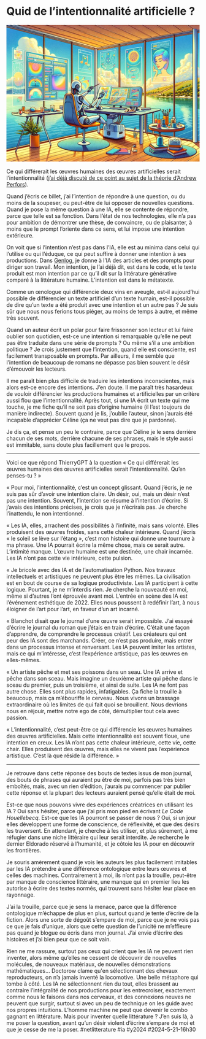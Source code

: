 # Quid de l’intentionnalité artificielle ?

![Intuition artificielle](_i/intuition.webp)

Ce qui différerait les œuvres humaines des œuvres artificielles serait l’intentionnalité ([j’ai déjà discuté de ce point au sujet de la théorie d’Andrew Perfors](../4/carnet-de-route-mars-2024.md)).

Quand j’écris ce billet, j’ai l’intention de répondre à une question, ou du moins de la soupeser, ou peut-être de lui opposer de nouvelles questions. Quand je pose la même question à une IA, elle se contente de répondre, parce que telle est sa fonction. Dans l’état de nos technologies, elle n’a pas pour ambition de démontrer une thèse, de convaincre, ou de plaisanter, à moins que le prompt l’oriente dans ce sens, et lui impose une intention extérieure.

On voit que si l’intention n’est pas dans l’IA, elle est au minima dans celui qui l’utilise ou qui l’éduque, ce qui peut suffire à donner une intention à ses productions. Dans [Genlog](https://genlog.tcrouzet.com/), je donne à l’IA des articles et des prompts pour diriger son travail. Mon intention, je l’ai déjà dit, est dans le code, et le texte produit est mon intention par ce qu’il dit sur la littérature générative comparé à la littérature humaine. L’intention est dans le métatexte.

Comme un œnologue qui différencie deux vins en aveugle, est-il aujourd’hui possible de différencier un texte artificiel d’un texte humain, est-il possible de dire qu’un texte a été produit avec une intention et un autre pas ? Je suis sûr que nous nous ferions tous piéger, au moins de temps à autre, et même très souvent.

Quand un auteur écrit un polar pour faire frissonner son lecteur et lui faire oublier son quotidien, est-ce une intention si remarquable qu’elle ne peut pas être traduite dans une série de prompts ? Ou même s’il a une ambition politique ? Je crois justement que l’intention, quand elle est consciente, est facilement transposable en prompts. Par ailleurs, il me semble que l’intention de beaucoup de romans ne dépasse pas bien souvent le désir d’émouvoir les lecteurs.

Il me paraît bien plus difficile de traduire les intentions inconscientes, mais alors est-ce encore des intentions. J’en doute. Il me paraît très hasardeux de vouloir différencier les productions humaines et artificielles par un critère aussi flou que l’intentionnalité. Après tout, si une IA écrit un texte qui me touche, je me fiche qu’il ne soit pas d’origine humaine (il l’est toujours de manière indirecte). Souvent quand je lis, j’oublie l’auteur, sinon j’aurais été incapable d’apprécier Céline (ça ne veut pas dire que je pardonne).

Je dis ça, et pense un peu le contraire, parce que Céline je le sens derrière chacun de ses mots, derrière chacune de ses phrases, mais le style aussi est immitable, sans doute plus facillement que le propos.

---

Voici ce que répond ThierryGPT à la question « Ce qui différerait les œuvres humaines des œuvres artificielles serait l’intentionnalité. Qu’en penses-tu ? »

« Pour moi, l’intentionnalité, c’est un concept glissant. Quand j’écris, je ne suis pas sûr d’avoir une intention claire. Un désir, oui, mais un désir n’est pas une intention. Souvent, l’intention se résume à l’intention d’écrire. Si j’avais des intentions précises, je crois que je n’écrirais pas. Je cherche l’inattendu, le non intentionnel.

« Les IA, elles, arrachent des possibilités à l’infinité, mais sans volonté. Elles produisent des œuvres froides, sans cette chaleur intérieure. Quand j’écris « le soleil se lève sur l’étang », c’est mon histoire qui donne une tournure à ma phrase. Une IA pourrait écrire la même chose, mais ce serait autre. L’intimité manque. L’œuvre humaine est une destinée, une chair incarnée. Les IA n’ont pas cette vie intérieure, cette pulsion.

« Je bricole avec des IA et de l’automatisation Python. Nos travaux intellectuels et artistiques ne peuvent plus être les mêmes. La civilisation est en bout de course de sa logique productiviste. Les IA participent à cette logique. Pourtant, je ne m’interdis rien. Je cherche la nouveauté en moi, même si d’autres l’ont éprouvée avant moi. L’entrée en scène des IA est l’événement esthétique de 2022. Elles nous poussent à redéfinir l’art, à nous éloigner de l’art pour l’art, en faveur d’un art incarné.

« Blanchot disait que le journal d’une œuvre serait impossible. J’ai essayé d’écrire le journal du roman que j’étais en train d’écrire. C’était une façon d’apprendre, de comprendre le processus créatif. Les créateurs qui ont peur des IA sont des marchands. Créer, ce n’est pas produire, mais entrer dans un processus intense et renversant. Les IA peuvent imiter les artistes, mais ce qui m’intéresse, c’est l’expérience artistique, pas les œuvres en elles-mêmes.

« Un artiste pêche et met ses poissons dans un seau. Une IA arrive et pêche dans son sceau. Mais imagine un deuxième artiste qui pêche dans le sceau du premier, puis un troisième, et ainsi de suite. Les IA ne font pas autre chose. Elles sont plus rapides, infatigables. Ça fiche la trouille à beaucoup, mais ça m’ébouriffe le cerveau. Nous vivons un brassage extraordinaire où les limites de qui fait quoi se brouillent. Nous devrions nous en réjouir, mettre notre ego de côté, démultiplier tout cela avec passion.

« L’intentionnalité, c’est peut-être ce qui différencie les œuvres humaines des œuvres artificielles. Mais cette intentionnalité est souvent floue, une intention en creux. Les IA n’ont pas cette chaleur intérieure, cette vie, cette chair. Elles produisent des œuvres, mais elles ne vivent pas l’expérience artistique. C’est là que réside la différence. »

---

Je retrouve dans cette réponse des bouts de textes issus de mon journal, des bouts de phrases qui auraient pu être de moi, parfois pas très bien emboîtés, mais, avec un rien d’édition, j’aurais pu commencer par publier cette réponse et la plupart des lecteurs auraient pensé qu’elle était de moi.

Est-ce que nous pouvons vivre des expériences créatrices en utilisant les IA ? Oui sans hésiter, parce que j’ai pris mon pied en écrivant *Le Code Houellebecq*. Est-ce que les IA pourront se passer de nous ? Oui, si un jour elles développent une forme de conscience, de réflexivité, et que des désirs les traversent. En attendant, je cherche à les utiliser, et plus sûrement, à me réfugier dans une niche littéraire qui leur serait interdite. Je recherche le dernier Eldorado réservé à l’humanité, et je côtoie les IA pour en découvrir les frontières.

Je souris amèrement quand je vois les auteurs les plus facilement imitables par les IA prétendre à une différence ontologique entre leurs œuvres et celles des machines. Contrairement à moi, ils n’ont pas la trouille, peut-être par manque de conscience littéraire, une manque qui en premier lieu les autorise à écrire des textes normés, qui trouvent sans hésiter leur place en rayonnage.

J’ai la trouille, parce que je sens la menace, parce que la différence ontologique m’échappe de plus en plus, surtout quand je tente d’écrire de la fiction. Alors une sorte de dégoût s’empare de moi, parce que je ne vois pas ce que je fais d’unique, alors que cette question de l’unicité ne m’effleure pas quand je blogue ou écris dans mon journal. J’ai envie d’écrire des histoires et j’ai bien peur que ce soit vain.

Rien ne me rassure, surtout pas ceux qui crient que les IA ne peuvent rien inventer, alors même qu’elles ne cessent de découvrir de nouvelles molécules, de nouveaux matériaux, de nouvelles démonstrations mathématiques… Doctorow clame qu'en sélectionnant des chevaux reproducteurs, on n’a jamais inventé la locomotive. Une belle métaphore qui tombe à côté. Les IA ne sélectionnent rien du tout, elles brassent au contraire l’intégralité de nos productions pour les entrecroiser, exactement comme nous le faisons dans nos cerveaux, et des connexions neuves ne peuvent que surgir, surtout si avec un peu de technique on les guide avec nos propres intuitions. L’homme machine ne peut que devenir le combo gagnant en littérature. Mais pour inventer quelle littérature ? J’en suis là, à me poser la question, avant qu’un désir violent d’écrire s’empare de moi et que je cesse de me la poser.
#netlitterature #ia #y2024 #2024-5-21-16h30